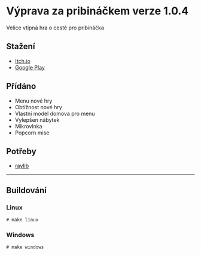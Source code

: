# Výprava za pribináčkem verze 1.0.4
Velice vtipná hra o cestě pro pribináčka

## Stažení
- [Itch.io](https://penk-studios.itch.io/vyprava-za-pribinackem-lite)
- [Google Play](https://play.google.com/store/apps/details?id=com.zahon.pribinacek)

## Přídáno
- Menu nové hry
- Obtížnost nové hry
- Vlastní model domova pro menu
- Vylepšen nábytek
- Mikrovlnka
- Popcorn mise

## Potřeby
- [raylib](https://github.com/raysan5/raylib)

-------------
## Buildování
### Linux
`# make linux`

### Windows
`# make windows`